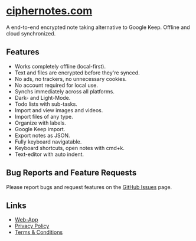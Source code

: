# [ciphernotes.com](https://ciphernotes.com)

A end-to-end encrypted note taking alternative to Google Keep. Offline and cloud synchronized.

## Features

- Works completely offline (local-first).
- Text and files are encrypted before they're synced.
- No ads, no trackers, no unnecessary cookies.
- No account required for local use.
- Synchs immediately across all platforms.
- Dark- and Light-Mode.
- Todo lists with sub-tasks.
- Import and view images and videos.
- Import files of any type.
- Organize with labels.
- Google Keep import.
- Export notes as JSON.
- Fully keyboard navigatable.
- Keyboard shortcuts, open notes with cmd+k.
- Text-editor with auto indent.

## Bug Reports and Feature Requests

Please report bugs and request features on the [GitHub Issues](https://github.com/rapnuss/ciphernotes/issues) page.

## Links

- [Web-App](https://ciphernotes.com)
- [Privacy Policy](https://ciphernotes.com/privacy)
- [Terms & Conditions](https://ciphernotes.com/terms)